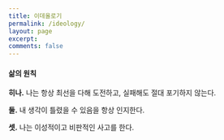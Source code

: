 ```yaml
---
title: 이데올로기
permalink: /ideology/
layout: page
excerpt:
comments: false
---
```


#### 삶의 원칙

**히나.** 나는 항상 최선을 다해 도전하고, 실패해도 절대 포기하지 않는다.

**둘.** 내 생각이 틀렸을 수 있음을 항상 인지한다.

**셋.** 나는 이성적이고 비판적인 사고를 한다.

<!--
#### 자기객관화

**하나.** 냐는 이성이 지배적인 사람이다.
-->
